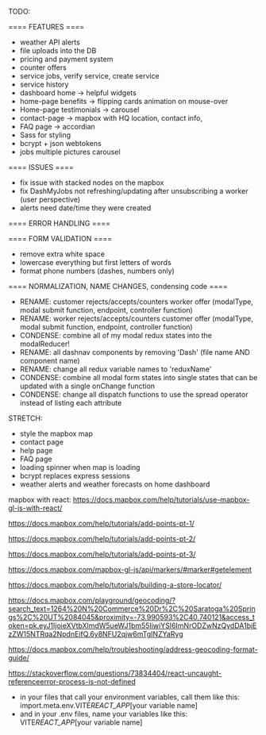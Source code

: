 TODO:

==== FEATURES ====

- weather API alerts
- file uploads into the DB
- pricing and payment system
- counter offers
- service jobs, verify service, create service
- service history
- dashboard home -> helpful widgets
- home-page benefits -> flipping cards animation on mouse-over
- Home-page testimonials -> carousel
- contact-page -> mapbox with HQ location, contact info,
- FAQ page -> accordian
- Sass for styling
- bcrypt + json webtokens
- jobs multiple pictures carousel

==== ISSUES ====

- fix issue with stacked nodes on the mapbox
- fix DashMyJobs not refreshing/updating after unsubscribing a worker (user perspective)
- alerts need date/time they were created

==== ERROR HANDLING ====

==== FORM VALIDATION ====

- remove extra white space
- lowercase everything but first letters of words
- format phone numbers (dashes, numbers only)

==== NORMALIZATION, NAME CHANGES, condensing code ====

- RENAME: customer rejects/accepts/counters worker offer (modalType, modal submit function, endpoint, controller function)
- RENAME: worker rejects/accepts/counters customer offer (modalType, modal submit function, endpoint, controller function)
- CONDENSE: combine all of my modal redux states into the modalReducer!
- RENAME: all dashnav components by removing 'Dash' (file name AND component name)
- RENAME: change all redux variable names to 'reduxName'
- CONDENSE: combine all modal form states into single states that can be updated with a single onChange function
- CONDENSE: change all dispatch functions to use the spread operator instead of listing each attribute

STRETCH:

- style the mapbox map
- contact page
- help page
- FAQ page
- loading spinner when map is loading
- bcrypt replaces express sessions
- weather alerts and weather forecasts on home dashboard

<!-- NOTE -->

<!-- SECTION -- MAPBOX -->
<!-- create the map -->

mapbox with react: https://docs.mapbox.com/help/tutorials/use-mapbox-gl-js-with-react/

<!-- Add points to a web map, part 1: prepare your data -->

https://docs.mapbox.com/help/tutorials/add-points-pt-1/

<!-- Add points to a web map, part 2: create a map style -->

https://docs.mapbox.com/help/tutorials/add-points-pt-2/

<!-- Add points to a web map, part 3: add interactivity -->

https://docs.mapbox.com/help/tutorials/add-points-pt-3/

<!-- Markers and Controls API Reference -->

https://docs.mapbox.com/mapbox-gl-js/api/markers/#marker#getelement

<!-- CSS styling for popups as well as custome markers -->

https://docs.mapbox.com/help/tutorials/building-a-store-locator/

<!-- geocoding api playground page -->

https://docs.mapbox.com/playground/geocoding/?search_text=1264%20N%20Commerce%20Dr%2C%20Saratoga%20Springs%2C%20UT%2084045&proximity=-73.990593%2C40.740121&access_token=pk.eyJ1IjoieXVtbXlmdW5ueWJ1bm55IiwiYSI6ImNrODZwNzQydDA1bjEzZW15NTRqa2NpdnEifQ.6y8NFU2qjw6mTgINZYaRyg

<!-- Formatting your address for forward geocoding -->

https://docs.mapbox.com/help/troubleshooting/address-geocoding-format-guide/

<!-- !SECTION -->

<!-- ANCHOR -- .env files with Vite & React -->

https://stackoverflow.com/questions/73834404/react-uncaught-referenceerror-process-is-not-defined

- in your files that call your environment variables, call them like this:
  import.meta.env.VITE*REACT_APP*[your variable name]
- and in your .env files, name your variables like this:
  VITE*REACT_APP*[your variable name]
